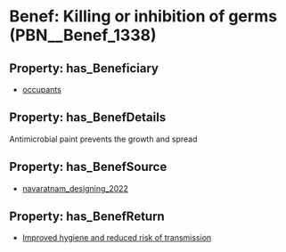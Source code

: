 # Benef: __Killing or inhibition of germs__ (PBN__Benef_1338)

## Property: has_Beneficiary

* [occupants](../Stakeholder/PBN__Stakeholder_92)

## Property: has_BenefDetails

Antimicrobial paint prevents the growth and spread

## Property: has_BenefSource

* [navaratnam_designing_2022](../Article/PBN__Article_282)

## Property: has_BenefReturn

* [Improved hygiene and reduced risk of transmission](../BenefReturn/PBN__BenefReturn_1504)

